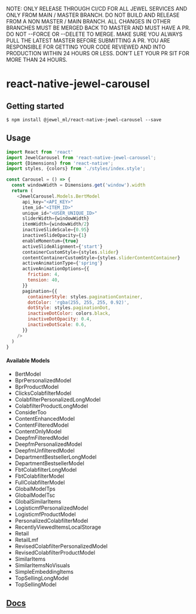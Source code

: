 NOTE: ONLY RELEASE THROUGH CI/CD FOR ALL JEWEL SERVICES AND ONLY FROM MAIN / MASTER BRANCH. DO NOT BUILD AND RELEASE FROM A NON MASTER / MAIN BRANCH. ALL CHANGES IN OTHER BRANCHES MUST BE MERGED BACK TO MASTER AND MUST HAVE A PR. DO NOT --FORCE OR --DELETE TO MERGE. MAKE SURE YOU ALWAYS PULL THE LATEST MASTER BEFORE SUBMITTING A PR. YOU ARE RESPONSIBLE FOR GETTING YOUR CODE REVIEWED AND INTO PRODUCTION WITHIN 24 HOURS OR LESS. DON'T LET YOUR PR SIT FOR MORE THAN 24 HOURS.

# react-native-jewel-carousel

## Getting started

`$ npm install @jewel_ml/react-native-jewel-carousel --save`

## Usage
```javascript
import React from 'react'
import JewelCarousel from 'react-native-jewel-carousel';
import {Dimensions} from 'react-native';
import styles, {colors} from './styles/index.style';

const Carousel = () => {
  const windowWidth = Dimensions.get('window').width
  return (
    <JewelCarousel.Models.BertModel
      api_key="<API_KEY>"
      item_id="<ITEM_ID>"
      unique_id="<USER_UNIQUE_ID>"
      sliderWidth={windowWidth}
      itemWidth={windowWidth/2}
      inactiveSlideScale={0.95}
      inactiveSlideOpacity={1}
      enableMomentum={true}
      activeSlideAlignment={'start'}
      containerCustomStyle={styles.slider}
      contentContainerCustomStyle={styles.sliderContentContainer}
      activeAnimationType={'spring'}
      activeAnimationOptions={{
        friction: 4,
        tension: 40,
      }}
      pagination={{
        containerStyle: styles.paginationContainer,
        dotColor: 'rgba(255, 255, 255, 0.92)',
        dotStyle: styles.paginationDot,
        inactiveDotColor: colors.black,
        inactiveDotOpacity: 0.4,
        inactiveDotScale: 0.6,
      }}
    />
  )
}
```

#### Available Models

* BertModel
* BprPersonalizedModel
* BprProductModel
* ClicksColabfilterModel
* ColabfilterPersonalizedLongModel
* ColabfilterProductLongModel
* ConsiderToo
* ContentEnhancedModel
* ContentFilteredModel
* ContentOnlyModel
* DeepfmFilteredModel
* DeepfmPersonalizedModel
* DeepfmUnfilteredModel
* DepartmentBestsellerLongModel
* DepartmentBestsellerModel
* FbtColabfilterLongModel
* FbtColabfilterModel
* FullColabfilterModel
* GlobalModelTps
* GlobalModelTsc
* GlobalSimilarItems
* LogisticmfPersonalizedModel
* LogisticmfProductModel
* PersonalizedColabfilterModel
* RecentlyViewedItemsLocalStorage
* Retail
* RetailLmf
* RevisedColabfilterPersonalizedModel
* RevisedColabfilterProductModel
* SimilarItems
* SimilarItemsNoVisuals
* SimpleEmbeddingItems
* TopSellingLongModel
* TopSellingModel

## [Docs](./docs/API.md)
